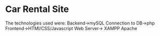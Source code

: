 # Car Rental Site
The technologies used were:
Backend->mySQL
Connection to DB->php
Frontend->HTMl/CSS/Javascript
Web Server-> XAMPP Apache
